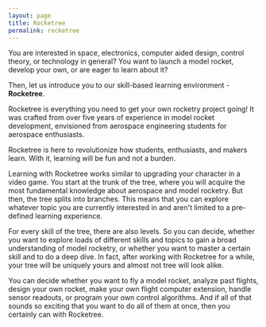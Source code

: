 ```yaml
---
layout: page
title: Rocketree
permalink: rocketree
---
```

You are interested in space, electronics, computer aided design, control theory, or technology in general? You want to launch a model rocket, develop your own, or are eager to learn about it? 

Then, let us introduce you to our skill-based learning environment - **Rocketree**.

Rocketree is everything you need to get your own rocketry project going! It was crafted from over five years of experience in model rocket development, envisioned from aerospace engineering students for aerospace enthusiasts. 

Rocketree is here to revolutionize how students, enthusiasts, and makers learn. With it, learning will be fun and not a burden.

Learning with Rocketree works similar to upgrading your character in a video game. You start at the trunk of the tree, where you will acquire the most fundamental knowledge about aerospace and model rocketry. But then, the tree splits into branches. This means that you can explore whatever topic you are currently interested in and aren't limited to a pre-defined learning experience. 

For every skill of the tree, there are also levels. So you can decide, whether you want to explore loads of different skills and topics to gain a broad understanding of model rocketry, or whether you want to master a certain skill and to do a deep dive. In fact, after working with Rocketree for a while, your tree will be uniquely yours and almost not tree will look alike.  

You can decide whether you want to fly a model rocket, analyze past flights, design your own rocket, make your own flight computer extension, handle sensor readouts, or program your own control algorithms. And if all of that sounds so exciting that you want to do all of them at once, then you certainly can with Rocketree. 





